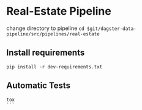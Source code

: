 # Real-Estate Pipeline

change directory to pipeline `cd $git/dagster-data-pipeline/src/pipelines/real-estate`

## Install requirements
```
pip install -r dev-requirements.txt
```

## Automatic Tests
````
tox
```

